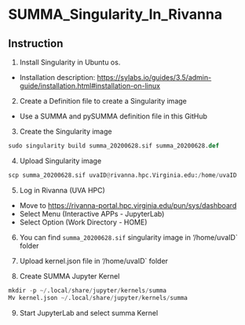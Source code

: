 # SUMMA_Singularity_In_Rivanna

## Instruction 
1. Install Singularity in Ubuntu os.
- Installation description: https://sylabs.io/guides/3.5/admin-guide/installation.html#installation-on-linux

2. Create a Definition file to create a Singularity image
- Use a SUMMA and pySUMMA definition file in this GitHub

3. Create the Singularity image
```python
sudo singularity build summa_20200628.sif summa_20200628.def
```

4. Upload Singularity image
```python
scp summa_20200628.sif uvaID@rivanna.hpc.Virginia.edu:/home/uvaID
```

5. Log in Rivanna (UVA HPC)
- Move to https://rivanna-portal.hpc.virginia.edu/pun/sys/dashboard
- Select Menu (Interactive APPs - JupyterLab)
- Select Option (Work Directory - HOME)

6. You can find `summa_20200628.sif` singularity image in ‘/home/uvaID` folder

7. Upload kernel.json file in  ‘/home/uvaID` folder

8. Create SUMMA Jupyter Kernel 
```python
mkdir -p ~/.local/share/jupyter/kernels/summa
Mv kernel.json ~/.local/share/jupyter/kernels/summa
```

9. Start JupyterLab and select summa Kernel
